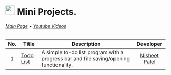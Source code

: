 #  <img src="https://img.shields.io/badge/.NET-5C2D91?style=for-the-badge&logo=.net&logoColor=white" height=30> Mini Projects.
######  [Main Page](https://github.com/Nisheet-Patel/Mini-Projects)  •   [ Youtube Videos ](https://www.youtube.com/@Nisheet-Patel) 

| No. | Title | Description | Developer  |
|:--:| ------------- |-------------|:-----:|
| 1 | [Todo List](../VB.NET/Todo%20List/) | A simple to-do list program with a progress bar and file saving/opening functionality. | [Nisheet Patel](https://github.com/Nisheet-Patel) |

